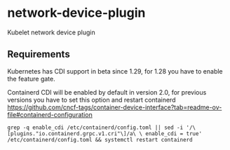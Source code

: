 # network-device-plugin
Kubelet network device plugin


## Requirements

Kubernetes has CDI support in beta since 1.29, for 1.28 you have to enable the feature gate.

Containerd CDI will be enabled by default in version 2.0, for previous versions you have to set this option and restart containerd
https://github.com/cncf-tags/container-device-interface?tab=readme-ov-file#containerd-configuration

```
grep -q enable_cdi /etc/containerd/config.toml || sed -i '/\[plugins."io.containerd.grpc.v1.cri"\]/a\ \ enable_cdi = true' /etc/containerd/config.toml && systemctl restart containerd
```

